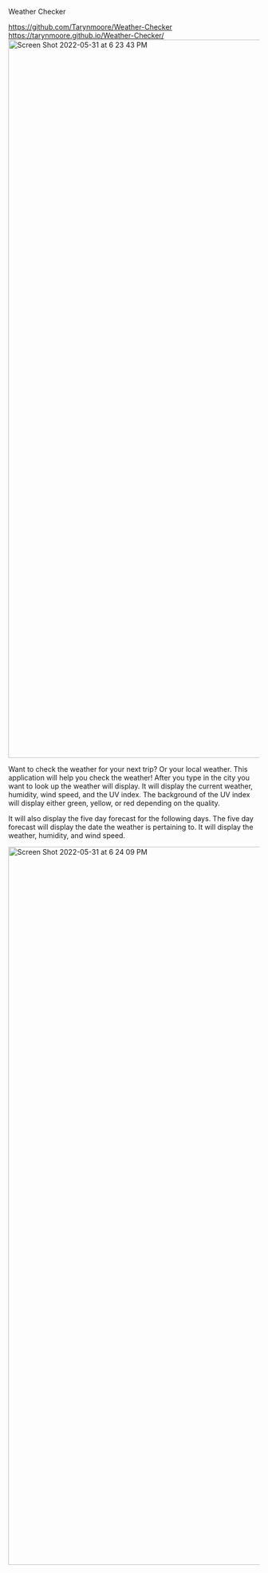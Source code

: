 Weather Checker 

https://github.com/Tarynmoore/Weather-Checker
https://tarynmoore.github.io/Weather-Checker/
<img width="1440" alt="Screen Shot 2022-05-31 at 6 23 43 PM" src="https://user-images.githubusercontent.com/101439331/171304390-a50cf9b9-f73b-4f36-a127-ede88e95f15f.png">

Want to check the weather for your next trip? Or your local weather. 
This application will help you check the weather! 
After you type in the city you want to look up the weather will display. 
It will display the current weather, humidity, wind speed, and the UV index. 
The background of the UV index will display either green, yellow, or red depending on the quality. 

It will also display the five day forecast for the following days. 
The five day forecast will display the date the weather is pertaining to. 
It will display the weather, humidity, and wind speed. 

<img width="1440" alt="Screen Shot 2022-05-31 at 6 24 09 PM" src="https://user-images.githubusercontent.com/101439331/171304424-72b06ca3-d4a3-4852-9e80-88fd1ed27d01.png">
